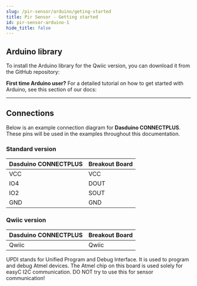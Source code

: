 ```yaml
---
slug: /pir-sensor/arduino/geting-started
title: Pir Sensor - Getting started
id: pir-sensor-arduino-1
hide_title: false
---
```


## Arduino library

To install the Arduino library for the Qwiic version, you can download it from the GitHub repository:

<QuickLink  
  title="PIR movement sensor with easyC Arduino library"  
  description="PIR sensor Qwiic Arduino library by Soldered"  
  url="https://github.com/SolderedElectronics/Soldered-PIR-movement-seonor-with-easyC-Arduino-Library/tree/main"  
/>  

<InfoBox>

**First time Arduino user?** For a detailed tutorial on how to get started with Arduino, see this section of our docs:

<QuickLink  
  title="Getting started with Arduino"  
  description="A full, comprehensive tutorial on how to fully set up and upload code for the first time on an Arduino board, from scratch!"  
  url="/documentation/arduino/quick-start-guide"  
/>  

</InfoBox>

---

## Connections

Below is an example connection diagram for **Dasduino CONNECTPLUS**. These pins will be used in the examples throughout this documentation.

### Standard version

| **Dasduino CONNECTPLUS** | **Breakout Board** |
| ------------------------ | ------------------ |
| VCC                      | VCC                |
| IO4                      | DOUT               |
| IO2                      | SOUT               |
| GND                      | GND                |

### Qwiic version

| **Dasduino CONNECTPLUS** | **Breakout Board** |
| ------------------------ | ------------------ |
| Qwiic                    | Qwiic              |

<WarningBox>UPDI stands for Unified Program and Debug Interface. It is used to program and debug Atmel devices. The Atmel chip on this board is used solely for easyC I2C communication. DO NOT try to use this for sensor communication!</WarningBox>